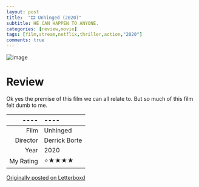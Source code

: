 ```yaml
---
layout: post
title:  "🎞️ Unhinged (2020)"
subtitle: HE CAN HAPPEN TO ANYONE.
categories: [review,movie]
tags: [film,stream,netflix,thriller,action,"2020"]
comments: true
---
```


![image](https://a.ltrbxd.com/resized/film-poster/5/5/2/1/2/1/552121-unhinged-0-230-0-345-crop.jpg)

# Review

Ok yes the premise of this film we can all relate to. But so much of this film felt dumb to me.

----|----
--: | :--
Film | Unhinged
Director | Derrick Borte
Year | 2020
My Rating | ⭐★★★★

[Originally posted on Letterboxd](https://letterboxd.com/nickbarrett/film/unhinged-2020/)
